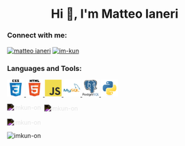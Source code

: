 <h1 align="center">Hi 👋, I'm Matteo Ianeri</h1>
<h3 align="left">Connect with me:</h3>
<p align="left">
<a href="https://linkedin.com/in/matteo ianeri" target="blank"><img align="center" src="https://raw.githubusercontent.com/rahuldkjain/github-profile-readme-generator/master/src/images/icons/Social/linked-in-alt.svg" alt="matteo ianeri" height="30" width="40" /></a>
<a href="https://www.kaggle.com/nezarec" target="_blank">
  <img align="center" src="https://raw.githubusercontent.com/rahuldkjain/github-profile-readme-generator/master/src/images/icons/Social/kaggle.svg" alt="im-kun" height="30" width="40" />
</a>

</p>
</p>

<h3 align="left">Languages and Tools:</h3>
<p align="left"> <a href="https://www.w3schools.com/css/" target="_blank" rel="noreferrer"> <img src="https://raw.githubusercontent.com/devicons/devicon/master/icons/css3/css3-original-wordmark.svg" alt="css3" width="40" height="40"/> </a> <a href="https://www.w3.org/html/" target="_blank" rel="noreferrer"> <img src="https://raw.githubusercontent.com/devicons/devicon/master/icons/html5/html5-original-wordmark.svg" alt="html5" width="40" height="40"/> </a> <a href="https://developer.mozilla.org/en-US/docs/Web/JavaScript" target="_blank" rel="noreferrer"> <img src="https://raw.githubusercontent.com/devicons/devicon/master/icons/javascript/javascript-original.svg" alt="javascript" width="40" height="40"/> </a> <a href="https://www.mysql.com/" target="_blank" rel="noreferrer"> <img src="https://raw.githubusercontent.com/devicons/devicon/master/icons/mysql/mysql-original-wordmark.svg" alt="mysql" width="40" height="40"/> </a> <a href="https://www.postgresql.org" target="_blank" rel="noreferrer"> <img src="https://raw.githubusercontent.com/devicons/devicon/master/icons/postgresql/postgresql-original-wordmark.svg" alt="postgresql" width="40" height="40"/> </a> <a href="https://www.python.org" target="_blank" rel="noreferrer"> <img src="https://raw.githubusercontent.com/devicons/devicon/master/icons/python/python-original.svg" alt="python" width="40" height="40"/> </a> </p>

<p>
    <img align="left" src="https://github-readme-stats.vercel.app/api/top-langs?username=imkun-on&show_icons=true&locale=en&layout=compact" alt="imkun-on" style="filter: invert(1);"/>
</p>

<p>&nbsp;
    <img align="center" src="https://github-readme-stats.vercel.app/api?username=imkun-on&show_icons=true&locale=en" alt="imkun-on" style="filter: invert(1);"/>
</p>

<p>
    <img align="center" src="https://github-readme-streak-stats.herokuapp.com/?user=imkun-on&" alt="imkun-on" style="filter: invert(1);"/>
</p>

<p align="left"> <img src="https://komarev.com/ghpvc/?username=imkun-on&label=Profile%20views&color=0e75b6&style=flat" alt="imkun-on" /> </p>
